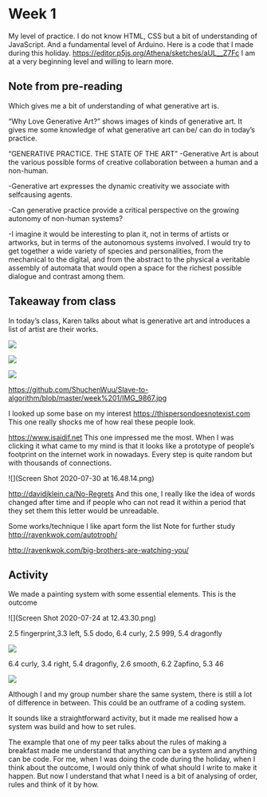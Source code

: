# Week 1 


My level of practice. I do not know HTML, CSS but a bit of understanding of JavaScript. And a fundamental level of Arduino.
Here is a code that I made during this holiday. https://editor.p5js.org/Athena/sketches/aUL__Z7Fc
I am at a very beginning level and willing to learn more. 

## Note from pre-reading
Which gives me a bit of understanding of what generative art is.

“Why Love Generative Art?”
shows images of kinds of generative art. It gives me some knowledge of what generative art can be/ can do in today’s practice.


“GENERATIVE PRACTICE. THE STATE OF THE ART”
-Generative Art is about the various possible forms of creative collaboration between a human and a non-human.

-Generative art expresses the dynamic creativity we associate with selfcausing agents. 

-Can generative practice provide a critical perspective on the growing autonomy of non-human systems?


-I imagine it would be interesting to plan it, not in terms of artists or artworks, but in terms of the autonomous systems involved. I would try to get together a wide variety of species and personalities, from the mechanical to the digital, and from the abstract to the physical  a veritable assembly of automata that would open a space for the richest possible dialogue and contrast among them. 






## Takeaway from class

<body>In today’s class, Karen talks about what is generative art and introduces a list of artist are their works.
 
 ![](IMG_9871.jpg)
  
 ![](IMG_9870.jpg)
 
 ![](IMG_9867.jpg)
 
 https://github.com/ShuchenWuu/Slave-to-algorithm/blob/master/week%201/IMG_9867.jpg


I looked up some base on my interest
https://thispersondoesnotexist.com
This one really shocks me of how real these people look.

https://www.isaidif.net
This one impressed me the most. When I was clicking it what came to my mind is that it looks like a prototype of people’s footprint on the internet work in nowadays. Every step is quite random but with thousands of connections.

![](Screen Shot 2020-07-30 at 16.48.14.png)

http://davidjklein.ca/No-Regrets
And this one, I really like the idea of words changed after time and if people who can not read it within a period that they set them this letter would be unreadable.

Some works/technique I like apart form the list
Note for further study
http://ravenkwok.com/autotroph/ 

http://ravenkwok.com/big-brothers-are-watching-you/




## Activity
We made a painting system with some essential elements. 
This is the outcome

![](Screen Shot 2020-07-24 at 12.43.30.png)

2.5 fingerprint,3.3 left, 5.5 dodo, 6.4 curly, 2.5 999, 5.4 dragonfly

![](IMG_9868.jpg)

6.4 curly, 3.4 right, 5.4 dragonfly, 2.6 smooth, 6.2 Zapfino, 5.3 46

![](IMG_9869.jpg)

Although I and my group number share the same system, there is still a lot of difference in between. This could be an outframe of a coding system.

It sounds like a straightforward activity, but it made me realised how a system was build and how to set rules.

The example that one of my peer talks about the rules of making a breakfast made me understand that anything can be a system and anything can be code. For me, when I was doing the code during the holiday, when I think about the outcome, I would only think of what should I write to make it happen. But now I understand that what I need is a bit of analysing of order, rules and think of it by how. 



